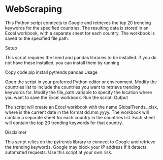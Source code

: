 # WebScraping
This Python script connects to Google and retrieves the top 20 trending keywords for the specified countries. The resulting data is stored in an Excel workbook, with a separate sheet for each country. The workbook is saved to the specified file path.

Setup

This script requires the trend and pandas libraries to be installed. If you do not have these installed, you can install them by running:

Copy code
pip install pytrends pandas
Usage

Open the script in your preferred Python editor or environment.
Modify the countries list to include the countries you want to retrieve trending keywords for.
Modify the file_path variable to specify the location where you want to save the Excel workbook.
Run the script.
Output

The script will create an Excel workbook with the name GlobalTrends_<date>.xlsx, where <date> is the current date in the format dd.mm.yyyy. The workbook will contain a separate sheet for each country in the countries list. Each sheet will contain the top 20 trending keywords for that country.

Disclaimer

This script relies on the pytrends library to connect to Google and retrieve the trending keywords. Google may block your IP address if it detects automated requests. Use this script at your own risk.
